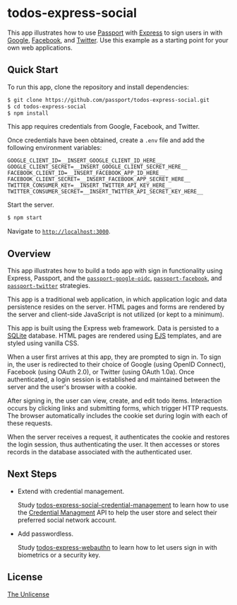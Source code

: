 # todos-express-social

This app illustrates how to use [Passport](https://www.passportjs.org/) with
[Express](https://expressjs.com/) to sign users in with [Google](https://www.google.com/),
[Facebook](https://www.facebook.com/), and [Twitter](https://twitter.com/).  Use
this example as a starting point for your own web applications.

## Quick Start

To run this app, clone the repository and install dependencies:

```bash
$ git clone https://github.com/passport/todos-express-social.git
$ cd todos-express-social
$ npm install
```

This app requires credentials from Google, Facebook, and Twitter.

Once credentials have been obtained, create a `.env` file and add the following
environment variables:

```
GOOGLE_CLIENT_ID=__INSERT_GOOGLE_CLIENT_ID_HERE__
GOOGLE_CLIENT_SECRET=__INSERT_GOOGLE_CLIENT_SECRET_HERE__
FACEBOOK_CLIENT_ID=__INSERT_FACEBOOK_APP_ID_HERE__
FACEBOOK_CLIENT_SECRET=__INSERT_FACEBOOK_APP_SECRET_HERE__
TWITTER_CONSUMER_KEY=__INSERT_TWITTER_API_KEY_HERE__
TWITTER_CONSUMER_SECRET=__INSERT_TWITTER_API_SECRET_KEY_HERE__
```

Start the server.

```bash
$ npm start
```

Navigate to [`http://localhost:3000`](http://localhost:3000).

## Overview

This app illustrates how to build a todo app with sign in functionality using
Express, Passport, and the [`passport-google-oidc`](https://www.passportjs.org/packages/passport-google-oidc/),
[`passport-facebook`](https://www.passportjs.org/packages/passport-facebook/),
and [`passport-twitter`](https://www.passportjs.org/packages/passport-twitter/)
strategies.

This app is a traditional web application, in which application logic and data
persistence resides on the server.  HTML pages and forms are rendered by the
server and client-side JavaScript is not utilized (or kept to a minimum).

This app is built using the Express web framework.  Data is persisted to a
[SQLite](https://www.sqlite.org/) database.  HTML pages are rendered using [EJS](https://ejs.co/)
templates, and are styled using vanilla CSS.

When a user first arrives at this app, they are prompted to sign in.  To sign
in, the user is redirected to their choice of Google (using OpenID Connect),
Facebook (using OAuth 2.0), or Twitter (using OAuth 1.0a).  Once authenticated,
a login session is established and maintained between the server and the user's
browser with a cookie.

After signing in, the user can view, create, and edit todo items.  Interaction
occurs by clicking links and submitting forms, which trigger HTTP requests.
The browser automatically includes the cookie set during login with each of
these requests.

When the server receives a request, it authenticates the cookie and restores the
login session, thus authenticating the user.  It then accesses or stores records
in the database associated with the authenticated user.

## Next Steps

* Extend with credential management.

  Study [todos-express-social-credential-management](https://github.com/passport/todos-express-social-credential-management)
  to learn how to use the [Credential Managment](https://www.w3.org/TR/credential-management-1/)
  API to help the user store and select their preferred social network account.

* Add passwordless.

  Study [todos-express-webauthn](https://github.com/passport/todos-express-webauthn)
  to learn how to let users sign in with biometrics or a security key.

## License

[The Unlicense](https://opensource.org/licenses/unlicense)
